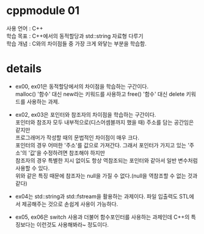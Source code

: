 # cppmodule 01
사용 언어 : C++   
학습 목표 : C++에서의 동적할당과 std::string 자료형 다루기   
학습 개념 : C와의 차이점들 중 가장 크게 와닿는 부분을 학습함.   

# details
* ex00, ex01은 동적할당에서의 차이점을 학습하는 구간이다.   
malloc() '함수' 대신 new라는 키워드를 사용하고 free() '함수' 대신 delete 키워드를 사용하는 과제.


* ex02, ex03은 포인터와 참조자의 차이점을 학습하는 구간이다.   
포인터와 참조자 모두 내부적으로(디스어셈블까지 했을 때) 주소를 담는 공간임은 같지만   
프로그래머가 작성할 때의 문법적인 차이점이 매우 크다.   
포인터의 경우 어떠한 '주소'를 값으로 가져간다. 그래서 포인터가 가지고 있는 '주소'의 '값'을 수정하려면 참조해야 하지만    
참조자의 경우 특별한 지시 없이도 항상 역참조되는 포인터와 같아서 일반 변수처럼 사용할 수 있다.   
위와 같은 특징 때문에 참조자는 null을 가질 수 없다.(null을 역참조할 수 없는 것과 같다)   


* ex04는 std::string과 std::fstream을 활용하는 과제이다. 파일 입출력도 STL에서 제공해주는 것으로 손쉽게 사용이 가능하다.

* ex05, ex06은 switch 사용과 더불어 함수포인터를 사용하는 과제인데 C++의 특징보다는 이런것도 사용해봐라~ 정도이다.
